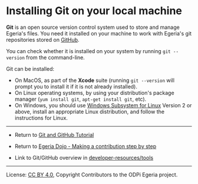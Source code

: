 <!-- SPDX-License-Identifier: CC-BY-4.0 -->
<!-- Copyright Contributors to the ODPi Egeria project 2020. -->

# Installing Git on your local machine

**Git** is an open source version control system used to store and manage Egeria's files.
You need it installed on your machine to work with Egeria's git repositories stored on
[GitHub](https://github.com/tcnt/egeria).

You can check whether it is installed on your system by running `git --version` from the command-line.

Git can be installed:

- On MacOS, as part of the **Xcode** suite (running `git --version` will prompt you to install it if it is not already
installed).
- On Linux operating systems, by using your distribution's package manager (`yum install git`, `apt-get install git`, etc).
- On Windows, you should use [Windows Subsystem for Linux](https://docs.microsoft.com/en-us/windows/wsl/) Version 2 or above, install an appropriate Linux distribution, and follow
  the instructions for Linux.
----
* Return to [Git and GitHub Tutorial](.)
* Return to [Egeria Dojo - Making a contribution step by step](../egeria-dojo/egeria-dojo-day-2-3-contribution-to-egeria.md)


* Link to Git/GitHub overview in [developer-resources/tools](../../../developer-resources/tools/Git-GitHub.md)

----
License: [CC BY 4.0](https://creativecommons.org/licenses/by/4.0/),
Copyright Contributors to the ODPi Egeria project.